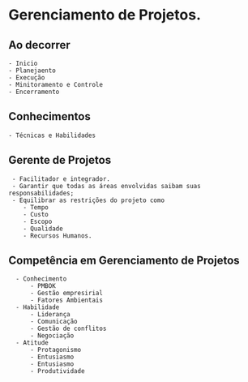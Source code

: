 # Gerenciamento de Projetos.
  
  ## Ao decorrer 
    - Inicio
    - Planejaento
    - Execução
    - Minitoramento e Controle
    - Encerramento
  
  ## Conhecimentos 
    - Técnicas e Habilidades 
  
  ## Gerente de Projetos
     - Facilitador e integrador.
     - Garantir que todas as áreas envolvidas saibam suas responsabilidades;
     - Equilibrar as restrições do projeto como
        - Tempo
        - Custo
        - Escopo
        - Qualidade
        - Recursos Humanos.
   ## Competência em Gerenciamento de Projetos 
      - Conhecimento
          - PMBOK
          - Gestão empresirial
          - Fatores Ambientais
      - Habilidade
          - Liderança
          - Comunicação
          - Gestão de conflitos
          - Negociação
      - Atitude
          - Protagonismo
          - Entusiasmo
          - Entusiasmo
          - Produtividade
          

